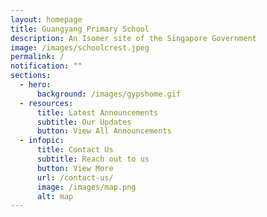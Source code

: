```yaml
---
layout: homepage
title: Guangyang Primary School
description: An Isomer site of the Singapore Government
image: /images/schoolcrest.jpeg
permalink: /
notification: ""
sections:
  - hero:
      background: /images/gypshome.gif
  - resources:
      title: Latest Announcements
      subtitle: Our Updates
      button: View All Announcements
  - infopic:
      title: Contact Us
      subtitle: Reach out to us
      button: View More
      url: /contact-us/
      image: /images/map.png
      alt: map
---
```

